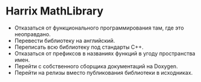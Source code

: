 Harrix MathLibrary
==================

 * Отказаться от функционального программирования там, где это неоправдано.
 * Перевести библиотеку на английский.
 * Переписать всю библиотеку под стандарты C++.
 * Отказаться от префиксов в названиях функций в угоду пространства имен.
 * Перейти с собственного сборщика документаций на Doxygen.
 * Перейти на релизы вместо публикования библиотеки в исходниках.